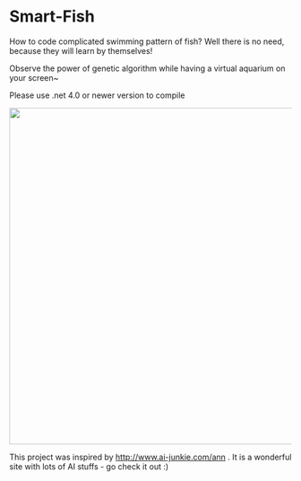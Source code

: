 # Smart-Fish
<body>
How to code complicated swimming pattern of fish? Well there is no need, because they will learn by themselves!

Observe the power of genetic algorithm while having a virtual aquarium on your screen~

Please use .net 4.0 or newer version to compile

<img src="http://i124.photobucket.com/albums/p24/moneypig/smart-fish.jpg" width=600>
</body>

This project was inspired by http://www.ai-junkie.com/ann .
It is a wonderful site with lots of AI stuffs - go check it out :)
